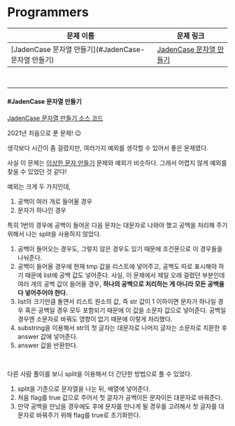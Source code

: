 # Programmers

| 문제 이름                                           | 문제 링크                                                    |
| --------------------------------------------------- | ------------------------------------------------------------ |
| [JadenCase 문자열 만들기](#JadenCase-문자열 만들기) | [JadenCase 문자열 만들기](https://programmers.co.kr/learn/courses/30/lessons/12951?language=java) |

<br>

<hr>

#### #JadenCase 문자열 만들기

[JadenCase 문자열 만들기 소스 코드](https://github.com/hjyeon-n/Algorithm_study/tree/master/Programmers/2021.01/JadenCase%20%EB%AC%B8%EC%9E%90%EC%97%B4%20%EB%A7%8C%EB%93%A4%EA%B8%B0)

2021년 처음으로 푼 문제! 😉

생각보다 시간이 좀 걸렸지만, 여러가지 예외를 생각할 수 있어서 좋은 문제였다.

사실 이 문제는 [이상한 문자 만들기](https://github.com/hjyeon-n/Algorithm_study/tree/master/Programmers/2020.12/%EC%9D%B4%EC%83%81%ED%95%9C%20%EB%AC%B8%EC%9E%90%20%EB%A7%8C%EB%93%A4%EA%B8%B0) 문제와 예외가 비슷하다. 그래서 어렵지 않게 예외를 찾을 수 있었던 것 같다!

예외는 크게 두 가지인데,

1. 공백이 여러 개로 들어올 경우
2. 문자가 하나인 경우

특히 1번의 경우에 공백이 들어온 다음 문자는 대문자로 나와야 했고 공백을 처리해 주기 위해서 나는 split을 사용하지 않았다.

1. 공백이 들어오는 경우도, 그렇지 않은 경우도 있기 때문에 조건문으로 이 경우들을 나눠준다.
2. 공백이 들어올 경우에 현재 tmp 값을 리스트에 넣어주고, 공백도 따로 표시해야 하기 때문에 list에 공백 값도 넣어준다. 사실, 이 문제에서 제일 오래 걸렸던 부분인데 여러 개의 공백 값이 들어올 경우, **하나의 공백으로 처리하는 게 아니라 모든 공백을 다 넣어주어야 한다.**
3. list의 크기만큼 돌면서 리스트 원소의 값, 즉 str 값이 1 이하이면 문자가 하나일 경우 혹은 공백일 경우 모두 포함되기 때문에 이 값을 소문자 값으로 넣어준다. 공백일 경우엔 소문자로 바꿔도 영향이 없기 때문에 이렇게 처리했다.
4. substring을 이용해서 str의 첫 글자는 대문자로 나머지 글자는 소문자로 치환한 후 answer 값에 넣어준다.
5. answer 값을 반환한다.

<br>

다른 사람 풀이를 보니 split을 이용해서 더 간단한 방법으로 풀 수 있었다.

1. split을 기준으로 문자열을 나눈 뒤, 배열에 넣어준다.
2. 처음 flag를 true 값으로 주어서 첫 글자가 공백이든 문자이든 대문자로 바꿔준다.
3. 만약 공백을 만났을 경우에도 후에 문자를 만나게 될 경우를 고려해서 첫 글자를 대문자로 바꿔주기 위해 flag를 true로 초기화한다.